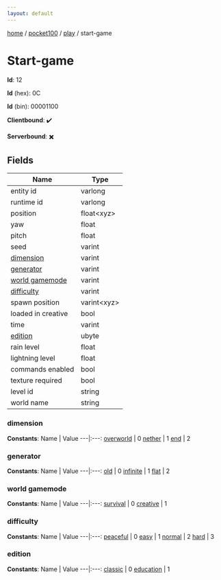 ```yaml
---
layout: default
---
```


[home](/)  /  [pocket100](/protocol/pocket100)  /  [play](/protocol/pocket100/play)  /  start-game

# Start-game

**Id**: 12

**Id** (hex): 0C

**Id** (bin): 00001100

**Clientbound**: ✔️

**Serverbound**: ✖️

## Fields

Name | Type
---|---
entity id | varlong
runtime id | varlong
position | float&lt;xyz&gt;
yaw | float
pitch | float
seed | varint
[dimension](#dimension) | varint
[generator](#generator) | varint
[world gamemode](#world-gamemode) | varint
[difficulty](#difficulty) | varint
spawn position | varint&lt;xyz&gt;
loaded in creative | bool
time | varint
[edition](#edition) | ubyte
rain level | float
lightning level | float
commands enabled | bool
texture required | bool
level id | string
world name | string

### dimension

**Constants**:
Name | Value
---|:---:
[overworld](dimension_overworld) | 0
[nether](dimension_nether) | 1
[end](dimension_end) | 2

### generator

**Constants**:
Name | Value
---|:---:
[old](generator_old) | 0
[infinite](generator_infinite) | 1
[flat](generator_flat) | 2

### world gamemode

**Constants**:
Name | Value
---|:---:
[survival](world-gamemode_survival) | 0
[creative](world-gamemode_creative) | 1

### difficulty

**Constants**:
Name | Value
---|:---:
[peaceful](difficulty_peaceful) | 0
[easy](difficulty_easy) | 1
[normal](difficulty_normal) | 2
[hard](difficulty_hard) | 3

### edition

**Constants**:
Name | Value
---|:---:
[classic](edition_classic) | 0
[education](edition_education) | 1

